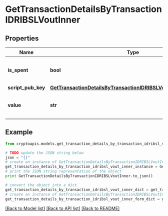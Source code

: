 # GetTransactionDetailsByTransactionIDRIBSLVoutInner


## Properties
Name | Type | Description | Notes
------------ | ------------- | ------------- | -------------
**is_spent** | **bool** | Defines whether the output is spent or not. | 
**script_pub_key** | [**GetTransactionDetailsByTransactionIDRIBSLVoutInnerScriptPubKey**](GetTransactionDetailsByTransactionIDRIBSLVoutInnerScriptPubKey.md) |  | 
**value** | **str** | Represents the sent/received amount. | 

## Example

```python
from cryptoapis.models.get_transaction_details_by_transaction_idribsl_vout_inner import GetTransactionDetailsByTransactionIDRIBSLVoutInner

# TODO update the JSON string below
json = "{}"
# create an instance of GetTransactionDetailsByTransactionIDRIBSLVoutInner from a JSON string
get_transaction_details_by_transaction_idribsl_vout_inner_instance = GetTransactionDetailsByTransactionIDRIBSLVoutInner.from_json(json)
# print the JSON string representation of the object
print GetTransactionDetailsByTransactionIDRIBSLVoutInner.to_json()

# convert the object into a dict
get_transaction_details_by_transaction_idribsl_vout_inner_dict = get_transaction_details_by_transaction_idribsl_vout_inner_instance.to_dict()
# create an instance of GetTransactionDetailsByTransactionIDRIBSLVoutInner from a dict
get_transaction_details_by_transaction_idribsl_vout_inner_form_dict = get_transaction_details_by_transaction_idribsl_vout_inner.from_dict(get_transaction_details_by_transaction_idribsl_vout_inner_dict)
```
[[Back to Model list]](../README.md#documentation-for-models) [[Back to API list]](../README.md#documentation-for-api-endpoints) [[Back to README]](../README.md)


